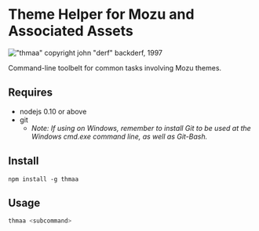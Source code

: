 # Theme Helper for Mozu and Associated Assets
!["thmaa" copyright john "derf" backderf, 1997](https://cloud.githubusercontent.com/assets/1643758/5307169/672597d6-7bd0-11e4-93c5-ab78ec994361.jpg)

Command-line toolbelt for common tasks involving Mozu themes.

## Requires
 - nodejs 0.10 or above
 - git
   - *Note: If using on Windows, remember to install Git to be used at the Windows cmd.exe command line, as well as Git-Bash.*

## Install
```
npm install -g thmaa
```

## Usage
```sh
thmaa <subcommand>
```
